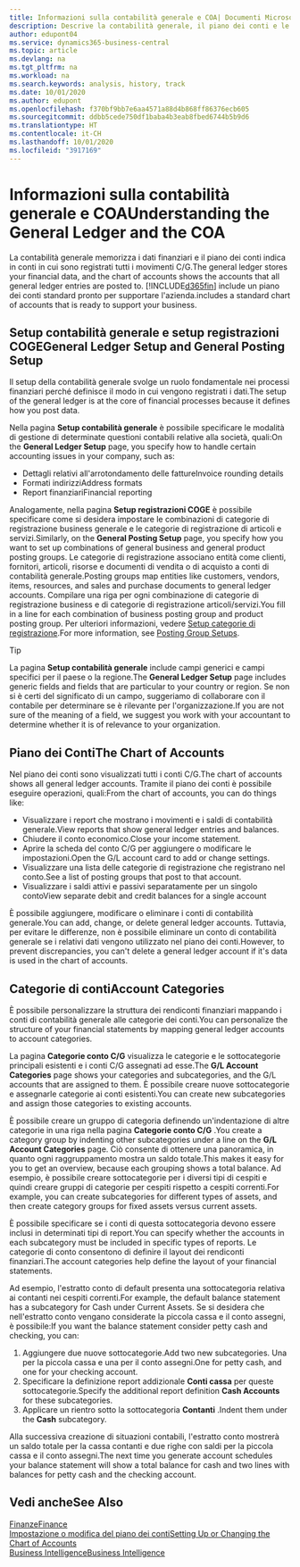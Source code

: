```yaml
---
title: Informazioni sulla contabilità generale e COA| Documenti Microsoft
description: Descrive la contabilità generale, il piano dei conti e le categorie dei conti.
author: edupont04
ms.service: dynamics365-business-central
ms.topic: article
ms.devlang: na
ms.tgt_pltfrm: na
ms.workload: na
ms.search.keywords: analysis, history, track
ms.date: 10/01/2020
ms.author: edupont
ms.openlocfilehash: f370bf9bb7e6aa4571a88d4b868ff86376ecb605
ms.sourcegitcommit: ddbb5cede750df1baba4b3eab8fbed6744b5b9d6
ms.translationtype: HT
ms.contentlocale: it-CH
ms.lasthandoff: 10/01/2020
ms.locfileid: "3917169"
---
```

# <a name="understanding-the-general-ledger-and-the-coa"></a><span data-ttu-id="915d7-103">Informazioni sulla contabilità generale e COA</span><span class="sxs-lookup"><span data-stu-id="915d7-103">Understanding the General Ledger and the COA</span></span>

<span data-ttu-id="915d7-104">La contabilità generale memorizza i dati finanziari e il piano dei conti indica in conti in cui sono registrati tutti i movimenti C/G.</span><span class="sxs-lookup"><span data-stu-id="915d7-104">The general ledger stores your financial data, and the chart of accounts shows the accounts that all general ledger entries are posted to.</span></span> [!INCLUDE[d365fin](includes/d365fin_md.md)] <span data-ttu-id="915d7-105">include un piano dei conti standard pronto per supportare l'azienda.</span><span class="sxs-lookup"><span data-stu-id="915d7-105">includes a standard chart of accounts that is ready to support your business.</span></span>

## <a name="general-ledger-setup-and-general-posting-setup"></a><span data-ttu-id="915d7-106">Setup contabilità generale e setup registrazioni COGE</span><span class="sxs-lookup"><span data-stu-id="915d7-106">General Ledger Setup and General Posting Setup</span></span>

<span data-ttu-id="915d7-107">Il setup della contabilità generale svolge un ruolo fondamentale nei processi finanziari perché definisce il modo in cui vengono registrati i dati.</span><span class="sxs-lookup"><span data-stu-id="915d7-107">The setup of the general ledger is at the core of financial processes because it defines how you post data.</span></span>  

<span data-ttu-id="915d7-108">Nella pagina **Setup contabilità generale** è possibile specificare le modalità di gestione di determinate questioni contabili relative alla società, quali:</span><span class="sxs-lookup"><span data-stu-id="915d7-108">On the **General Ledger Setup** page, you specify how to handle certain accounting issues in your company, such as:</span></span>  

* <span data-ttu-id="915d7-109">Dettagli relativi all'arrotondamento delle fatture</span><span class="sxs-lookup"><span data-stu-id="915d7-109">Invoice rounding details</span></span>  
* <span data-ttu-id="915d7-110">Formati indirizzi</span><span class="sxs-lookup"><span data-stu-id="915d7-110">Address formats</span></span>  
* <span data-ttu-id="915d7-111">Report finanziari</span><span class="sxs-lookup"><span data-stu-id="915d7-111">Financial reporting</span></span>  

<span data-ttu-id="915d7-112">Analogamente, nella pagina **Setup registrazioni COGE** è possibile specificare come si desidera impostare le combinazioni di categorie di registrazione business generale e le categorie di registrazione di articoli e servizi.</span><span class="sxs-lookup"><span data-stu-id="915d7-112">Similarly, on the **General Posting Setup** page, you specify how you want to set up combinations of general business and general product posting groups.</span></span> <span data-ttu-id="915d7-113">Le categorie di registrazione associano entità come clienti, fornitori, articoli, risorse e documenti di vendita o di acquisto a conti di contabilità generale.</span><span class="sxs-lookup"><span data-stu-id="915d7-113">Posting groups map entities like customers, vendors, items, resources, and sales and purchase documents to general ledger accounts.</span></span> <span data-ttu-id="915d7-114">Compilare una riga per ogni combinazione di categorie di registrazione business e di categorie di registrazione articoli/servizi.</span><span class="sxs-lookup"><span data-stu-id="915d7-114">You fill in a line for each combination of business posting group and product posting group.</span></span> <span data-ttu-id="915d7-115">Per ulteriori informazioni, vedere [Setup categorie di registrazione](finance-posting-groups.md).</span><span class="sxs-lookup"><span data-stu-id="915d7-115">For more information, see [Posting Group Setups](finance-posting-groups.md).</span></span>  

> [!TIP]
> <span data-ttu-id="915d7-116">La pagina **Setup contabilità generale** include campi generici e campi specifici per il paese o la regione.</span><span class="sxs-lookup"><span data-stu-id="915d7-116">The **General Ledger Setup** page includes generic fields and fields that are particular to your country or region.</span></span> <span data-ttu-id="915d7-117">Se non si è certi del significato di un campo, suggeriamo di collaborare con il contabile per determinare se è rilevante per l'organizzazione.</span><span class="sxs-lookup"><span data-stu-id="915d7-117">If you are not sure of the meaning of a field, we suggest you work with your accountant to determine whether it is of relevance to your organization.</span></span>  

## <a name="the-chart-of-accounts"></a><span data-ttu-id="915d7-118">Piano dei Conti</span><span class="sxs-lookup"><span data-stu-id="915d7-118">The Chart of Accounts</span></span>

<span data-ttu-id="915d7-119">Nel piano dei conti sono visualizzati tutti i conti C/G.</span><span class="sxs-lookup"><span data-stu-id="915d7-119">The chart of accounts shows all general ledger accounts.</span></span> <span data-ttu-id="915d7-120">Tramite il piano dei conti è possibile eseguire operazioni, quali:</span><span class="sxs-lookup"><span data-stu-id="915d7-120">From the chart of accounts, you can do things like:</span></span>  

* <span data-ttu-id="915d7-121">Visualizzare i report che mostrano i movimenti e i saldi di contabilità generale.</span><span class="sxs-lookup"><span data-stu-id="915d7-121">View reports that show general ledger entries and balances.</span></span>  
* <span data-ttu-id="915d7-122">Chiudere il conto economico.</span><span class="sxs-lookup"><span data-stu-id="915d7-122">Close your income statement.</span></span>  
* <span data-ttu-id="915d7-123">Aprire la scheda del conto C/G per aggiungere o modificare le impostazioni.</span><span class="sxs-lookup"><span data-stu-id="915d7-123">Open the G/L account card to add or change settings.</span></span>  
* <span data-ttu-id="915d7-124">Visualizzare una lista delle categorie di registrazione che registrano nel conto.</span><span class="sxs-lookup"><span data-stu-id="915d7-124">See a list of posting groups that post to that account.</span></span>
* <span data-ttu-id="915d7-125">Visualizzare i saldi attivi e passivi separatamente per un singolo conto</span><span class="sxs-lookup"><span data-stu-id="915d7-125">View separate debit and credit balances for a single account</span></span>  

<span data-ttu-id="915d7-126">È possibile aggiungere, modificare o eliminare i conti di contabilità generale.</span><span class="sxs-lookup"><span data-stu-id="915d7-126">You can add, change, or delete general ledger accounts.</span></span> <span data-ttu-id="915d7-127">Tuttavia, per evitare le differenze, non è possibile eliminare un conto di contabilità generale se i relativi dati vengono utilizzato nel piano dei conti.</span><span class="sxs-lookup"><span data-stu-id="915d7-127">However, to prevent discrepancies, you can't delete a general ledger account if it's data is used in the chart of accounts.</span></span>  

## <a name="account-categories"></a><span data-ttu-id="915d7-128">Categorie di conti</span><span class="sxs-lookup"><span data-stu-id="915d7-128">Account Categories</span></span>

<span data-ttu-id="915d7-129">È possibile personalizzare la struttura dei rendiconti finanziari mappando i conti di contabilità generale alle categorie dei conti.</span><span class="sxs-lookup"><span data-stu-id="915d7-129">You can personalize the structure of your financial statements by mapping general ledger accounts to account categories.</span></span>  

<span data-ttu-id="915d7-130">La pagina **Categorie conto C/G** visualizza le categorie e le sottocategorie principali esistenti e i conti C/G assegnati ad esse.</span><span class="sxs-lookup"><span data-stu-id="915d7-130">The **G/L Account Categories** page shows your categories and subcategories, and the G/L accounts that are assigned to them.</span></span> <span data-ttu-id="915d7-131">È possibile creare nuove sottocategorie e assegnarle categorie ai conti esistenti.</span><span class="sxs-lookup"><span data-stu-id="915d7-131">You can create new subcategories and assign those categories to existing accounts.</span></span>  

<span data-ttu-id="915d7-132">È possibile creare un gruppo di categoria definendo un'indentazione di altre categorie in una riga nella pagina **Categorie conto C/G** .</span><span class="sxs-lookup"><span data-stu-id="915d7-132">You create a category group by indenting other subcategories under a line on the **G/L Account Categories** page.</span></span> <span data-ttu-id="915d7-133">Ciò consente di ottenere una panoramica, in quanto ogni raggruppamento mostra un saldo totale.</span><span class="sxs-lookup"><span data-stu-id="915d7-133">This makes it easy for you to get an overview, because each grouping shows a total balance.</span></span> <span data-ttu-id="915d7-134">Ad esempio, è possibile creare sottocategorie per i diversi tipi di cespiti e quindi creare gruppi di categorie per cespiti rispetto a cespiti correnti.</span><span class="sxs-lookup"><span data-stu-id="915d7-134">For example, you can create subcategories for different types of assets, and then create category groups for fixed assets versus current assets.</span></span>  

<span data-ttu-id="915d7-135">È possibile specificare se i conti di questa sottocategoria devono essere inclusi in determinati tipi di report.</span><span class="sxs-lookup"><span data-stu-id="915d7-135">You can specify whether the accounts in each subcategory must be included in specific types of reports.</span></span> <span data-ttu-id="915d7-136">Le categorie di conto consentono di definire il layout dei rendiconti finanziari.</span><span class="sxs-lookup"><span data-stu-id="915d7-136">The account categories help define the layout of your financial statements.</span></span>  

<span data-ttu-id="915d7-137">Ad esempio, l'estratto conto di default presenta una sottocategoria relativa ai contanti nei cespiti correnti.</span><span class="sxs-lookup"><span data-stu-id="915d7-137">For example, the default balance statement has a subcategory for Cash under Current Assets.</span></span> <span data-ttu-id="915d7-138">Se si desidera che nell'estratto conto vengano considerate la piccola cassa e il conto assegni, è possibile:</span><span class="sxs-lookup"><span data-stu-id="915d7-138">If you want the balance statement consider petty cash and checking, you can:</span></span>  

1. <span data-ttu-id="915d7-139">Aggiungere due nuove sottocategorie.</span><span class="sxs-lookup"><span data-stu-id="915d7-139">Add two new subcategories.</span></span> <span data-ttu-id="915d7-140">Una per la piccola cassa e una per il conto assegni.</span><span class="sxs-lookup"><span data-stu-id="915d7-140">One for petty cash, and one for your checking account.</span></span>  
2. <span data-ttu-id="915d7-141">Specificare la definizione report addizionale **Conti cassa** per queste sottocategorie.</span><span class="sxs-lookup"><span data-stu-id="915d7-141">Specify the additional report definition **Cash Accounts** for these subcategories.</span></span>  
3. <span data-ttu-id="915d7-142">Applicare un rientro sotto la sottocategoria **Contanti** .</span><span class="sxs-lookup"><span data-stu-id="915d7-142">Indent them under the **Cash** subcategory.</span></span>  

<span data-ttu-id="915d7-143">Alla successiva creazione di situazioni contabili, l'estratto conto mostrerà un saldo totale per la cassa contanti e due righe con saldi per la piccola cassa e il conto assegni.</span><span class="sxs-lookup"><span data-stu-id="915d7-143">The next time you generate account schedules your balance statement will show a total balance for cash and two lines with balances for petty cash and the checking account.</span></span>  

## <a name="see-also"></a><span data-ttu-id="915d7-144">Vedi anche</span><span class="sxs-lookup"><span data-stu-id="915d7-144">See Also</span></span>

[<span data-ttu-id="915d7-145">Finanze</span><span class="sxs-lookup"><span data-stu-id="915d7-145">Finance</span></span>](finance.md)  
[<span data-ttu-id="915d7-146">Impostazione o modifica del piano dei conti</span><span class="sxs-lookup"><span data-stu-id="915d7-146">Setting Up or Changing the Chart of Accounts</span></span>](finance-setup-chart-accounts.md)  
[<span data-ttu-id="915d7-147">Business Intelligence</span><span class="sxs-lookup"><span data-stu-id="915d7-147">Business Intelligence</span></span>](bi.md)  
